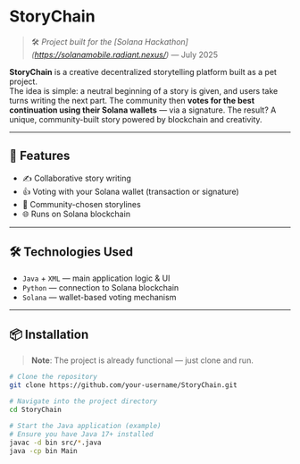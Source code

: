 # StoryChain

> 🛠️ *Project built for the [Solana Hackathon] (https://solanamobile.radiant.nexus/)* — July 2025

**StoryChain** is a creative decentralized storytelling platform built as a pet project.  
The idea is simple: a neutral beginning of a story is given, and users take turns writing the next part. The community then **votes for the best continuation using their Solana wallets** — via a signature. The result? A unique, community-built story powered by blockchain and creativity.

---

## 🚀 Features

- ✍️ Collaborative story writing
- 👍 Voting with your Solana wallet (transaction or signature)
- 📜 Community-chosen storylines
- 🌐 Runs on Solana blockchain

---

## 🛠️ Technologies Used

- `Java` + `XML` — main application logic & UI
- `Python` — connection to Solana blockchain
- `Solana` — wallet-based voting mechanism

---

## 📦 Installation

> **Note**: The project is already functional — just clone and run.

```bash
# Clone the repository
git clone https://github.com/your-username/StoryChain.git

# Navigate into the project directory
cd StoryChain

# Start the Java application (example)
# Ensure you have Java 17+ installed
javac -d bin src/*.java
java -cp bin Main
